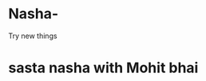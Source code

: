 # Nasha-
Try new things
<!DOCTYPE html>
<html lang="en">
<head>
  <meta charset="UTF-8">
  <meta name="viewport" content="width=device-width, initial-scale=1.0" >
  <h1> sasta nasha with Mohit bhai  </h1>
  <title>Document</title>
</head>
<body>
</body>
<script src="javas.js" >  </script> 
</html>   